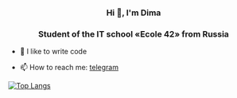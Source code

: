 <h3 align="center"> Hi 👋, I'm Dima </h3>
<h3 align="center"> Student of the IT school «Ecole 42» from Russia </h3>

- 💪 I like to write code

- 📫 How to reach me: [telegram](https://t.me/gaydaychuk)


[![Top Langs](https://github-readme-stats.vercel.app/api/top-langs/?username=lcorinna&layout=compact&theme=algolia)](https://github.com/lcorinna/github-readme-stats)
